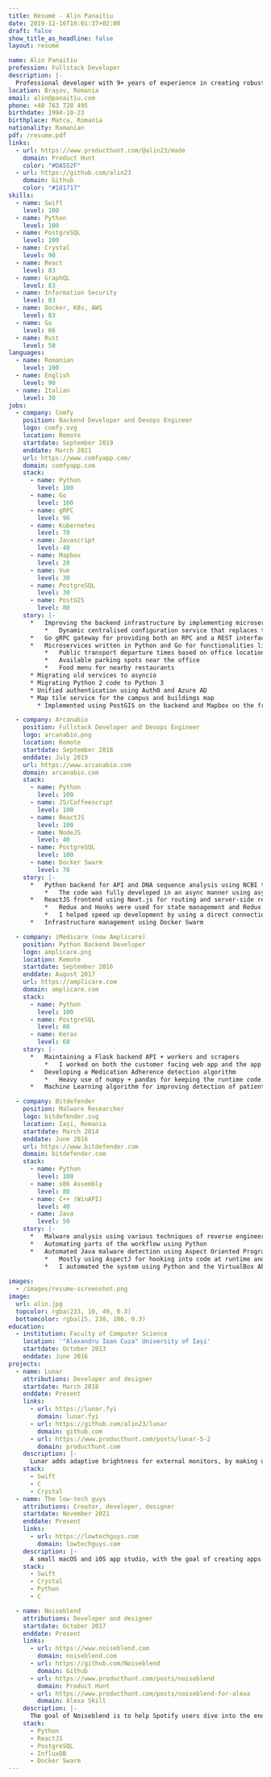 ```yaml
---
title: Résumé - Alin Panaitiu
date: 2019-12-16T10:01:37+02:00
draft: false
show_title_as_headline: false
layout: resume

name: Alin Panaitiu
profession: Fullstack Developer
description: |-
  Professional developer with 9+ years of experience in creating robust services with Python, Go, Crystal and your frontend framework of choice and 6 years of experience in mobile and desktop app development using Swift and C.
location: Brașov, Romania
email: alin@panaitiu.com
phone: +40 763 728 495
birthdate: 1994-10-23
birthplace: Matca, Romania
nationality: Romanian
pdf: /resume.pdf
links:
  - url: https://www.producthunt.com/@alin23/made
    domain: Product Hunt
    color: "#DA552F"
  - url: https://github.com/alin23
    domain: Github
    color: "#181717"
skills:
  - name: Swift
    level: 100
  - name: Python
    level: 100
  - name: PostgreSQL
    level: 100
  - name: Crystal
    level: 90
  - name: React
    level: 83
  - name: GraphQL
    level: 83
  - name: Information Security
    level: 83
  - name: Docker, K8s, AWS
    level: 83
  - name: Go
    level: 66
  - name: Rust
    level: 50
languages:
  - name: Romanian
    level: 100
  - name: English
    level: 90
  - name: Italian
    level: 30
jobs:
  - company: Comfy
    position: Backend Developer and Devops Engineer
    logo: comfy.svg
    location: Remote
    startdate: September 2019
    enddate: March 2021
    url: https://www.comfyapp.com/
    domain: comfyapp.com
    stack:
      - name: Python
        level: 100
      - name: Go
        level: 100
      - name: gRPC
        level: 90
      - name: Kubernetes
        level: 70
      - name: Javascript
        level: 40
      - name: Mapbox
        level: 20
      - name: Vue
        level: 30
      - name: PostgreSQL
        level: 30
      - name: PostGIS
        level: 80
    story: |-
      *   Improving the backend infrastructure by implementing microservice related features:
          *   Dynamic centralised configuration service that replaces the need to keep and modify static file configuration in every project
      *   Go gRPC gateway for providing both an RPC and a REST interface to other services
      *   Microservices written in Python and Go for functionalities like:
          *   Public transport departure times based on office location
          *   Available parking spots near the office
          *   Food menu for nearby restaurants
      * Migrating old services to asyncio
      * Migrating Python 2 code to Python 3
      * Unified authentication using Auth0 and Azure AD
      * Map tile service for the campus and buildings map
        * Implemented using PostGIS on the backend and Mapbox on the frontend

  - company: Arcanabio
    position: Fullstack Developer and Devops Engineer
    logo: arcanabio.png
    location: Remote
    startdate: September 2018
    enddate: July 2019
    url: https://www.arcanabio.com
    domain: arcanabio.com
    stack:
      - name: Python
        level: 100
      - name: JS/Coffeescript
        level: 100
      - name: ReactJS
        level: 100
      - name: NodeJS
        level: 40
      - name: PostgreSQL
        level: 100
      - name: Docker Swarm
        level: 70
    story: |-
      *   Python backend for API and DNA sequence analysis using NCBI tools
          *   The code was fully developed in an async manner using asyncio, GraphQL and asynchronous Redis queues
      *   ReactJS frontend using Next.js for routing and server-side rendering
          *   Redux and Hooks were used for state management and Redux Sagas for side-effects
          *   I helped speed up development by using a direct connection to the PostgreSQL database using a GraphQL middleware and handling the security with the Row-Level Security feature of PostgreSQL
      *   Infrastructure management using Docker Swarm                                          

  - company: iMedicare (now Amplicare)
    position: Python Backend Developer
    logo: amplicare.png
    location: Remote
    startdate: September 2016
    enddate: August 2017
    url: https://amplicare.com
    domain: amplicare.com
    stack:
      - name: Python
        level: 100
      - name: PostgreSQL
        level: 80
      - name: Keras
        level: 60
    story: |-
      *   Maintaining a Flask backend API + workers and scrapers
          *   I worked on both the customer facing web app and the app internaly used by the Sales and Support teams
      *   Developing a Medication Adherence detection algorithm
          *   Heavy use of numpy + pandas for keeping the runtime code fast and memory usage as low as possible
      *   Machine Learning algorithm for improving detection of patient insurance plans

  - company: Bitdefender
    position: Malware Researcher
    logo: bitdefender.svg
    location: Iași, Romania
    startdate: March 2014
    enddate: June 2016
    url: https://www.bitdefender.com
    domain: bitdefender.com
    stack:
      - name: Python
        level: 100
      - name: x86 Assembly
        level: 80
      - name: C++ (WinAPI)
        level: 40
      - name: Java
        level: 50
    story: |-
      *   Malware analysis using various techniques of reverse engineering
      *   Automating parts of the workflow using Python
      *   Automated Java malware detection using Aspect Oriented Programming:
          *   Mostly using AspectJ for hooking into code at runtime and decrypting the malware code or gathering info about the C&C servers it uses
          *   I automated the system using Python and the VirtualBox APIs so that malware samples can be run and analyzed as soon as they are found and provide a fast response in the antivirus solution
                               
images:
  - /images/resume-screenshot.png
image:
  url: alin.jpg
  topcolor: rgba(233, 10, 49, 0.3)
  bottomcolor: rgba(15, 230, 106, 0.3)
education:
  - institution: Faculty of Computer Science
    location: '"Alexandru Ioan Cuza" University of Iași'
    startdate: October 2013
    enddate: June 2016
projects:
  - name: Lunar
    attributions: Developer and designer
    startdate: March 2018
    enddate: Present
    links:
      - url: https://lunar.fyi
        domain: lunar.fyi
      - url: https://github.com/alin23/lunar
        domain: github.com
      - url: https://www.producthunt.com/posts/lunar-5-2
        domain: producthunt.com
    description: |-
      Lunar adds adaptive brightness for external monitors, by making use of the built-in light sensor of the Macbook/iMac, computing sunrise/noon/sunset times for the current location and adding hotkeys for manually adjusting the adaptive algorithm to suit your environment.
    stack:
      - Swift
      - C
      - Crystal
  - name: The low-tech guys
    attributions: Creator, developer, designer
    startdate: November 2021
    enddate: Present
    links:
      - url: https://lowtechguys.com
        domain: lowtechguys.com
    description: |-
      A small macOS and iOS app studio, with the goal of creating apps with utility in mind. We aim to solve every day annoyances in working with Apple devices.
    stack:
      - Swift
      - Crystal
      - Python
      - C

  - name: Noiseblend
    attributions: Developer and designer
    startdate: October 2017
    enddate: Present
    links:
      - url: https://www.noiseblend.com
        domain: noiseblend.com
      - url: https://github.com/Noiseblend
        domain: Github
      - url: https://www.producthunt.com/posts/noiseblend
        domain: Product Hunt
      - url: https://www.producthunt.com/posts/noiseblend-for-alexa
        domain: Alexa Skill
    description: |-
      The goal of Noiseblend is to help Spotify users dive into the enormity of the music collection that Spotify provides, and bring to surface the songs that best match their taste.
    stack:
      - Python
      - ReactJS
      - PostgreSQL
      - InfluxDB
      - Docker Swarm
---
```

